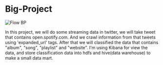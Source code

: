 # Big-Project
![Flow BP](https://user-images.githubusercontent.com/52092696/104808052-42e8a600-5816-11eb-9fb0-5c66c3d9fbc7.png)

In this project, we will do some streaming data in twitter, we will take tweet that contains open.spotify.com. And we crawl information from that tweets using 'expanded_url' tags. After that we will classified the data that contains "album", "song", "playlist" and "website".
I'm using Kibana for view the data, and store classification data into hdfs and hive(data warehouse) to make a small data mart.




